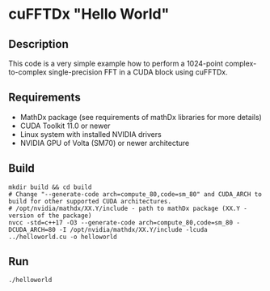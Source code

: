 # cuFFTDx "Hello World"

## Description

This code is a very simple example how to perform a 1024-point complex-to-complex single-precision FFT in a CUDA block using cuFFTDx.

## Requirements

* MathDx package (see requirements of mathDx libraries for more details)
* CUDA Toolkit 11.0 or newer
* Linux system with installed NVIDIA drivers
* NVIDIA GPU of Volta (SM70) or newer architecture

## Build

```
mkdir build && cd build
# Change "--generate-code arch=compute_80,code=sm_80" and CUDA_ARCH to build for other supported CUDA architectures.
# /opt/nvidia/mathdx/XX.Y/include - path to mathDx package (XX.Y - version of the package)
nvcc -std=c++17 -O3 --generate-code arch=compute_80,code=sm_80 -DCUDA_ARCH=80 -I /opt/nvidia/mathdx/XX.Y/include -lcuda ../helloworld.cu -o helloworld
```

## Run

```
./helloworld
```

